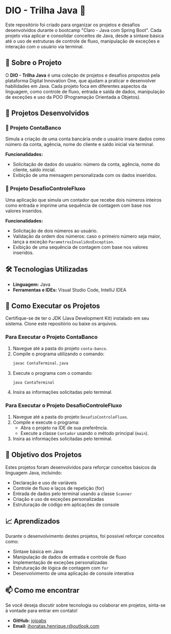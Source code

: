 
# DIO - Trilha Java 🚀
Este repositório foi criado para organizar os projetos e desafios desenvolvidos durante o bootcamp "Claro - Java com Spring Boot". Cada projeto visa aplicar e consolidar conceitos de Java, desde a sintaxe básica até o uso de estruturas de controle de fluxo, manipulação de exceções e interação com o usuário via terminal.

## 📜 Sobre o Projeto
O **DIO - Trilha Java** é uma coleção de projetos e desafios propostos pela plataforma Digital Innovation One, que ajudam a praticar e desenvolver habilidades em Java. Cada projeto foca em diferentes aspectos da linguagem, como controle de fluxo, entrada e saída de dados, manipulação de exceções e uso da POO (Programação Orientada a Objetos).

## 📂 Projetos Desenvolvidos

### 🏦 Projeto ContaBanco
Simula a criação de uma conta bancária onde o usuário insere dados como número da conta, agência, nome do cliente e saldo inicial via terminal.

**Funcionalidades:**
- Solicitação de dados do usuário: número da conta, agência, nome do cliente, saldo inicial.
- Exibição de uma mensagem personalizada com os dados inseridos.

### 🔄 Projeto DesafioControleFluxo
Uma aplicação que simula um contador que recebe dois números inteiros como entrada e imprime uma sequência de contagem com base nos valores inseridos.

**Funcionalidades:**
- Solicitação de dois números ao usuário.
- Validação da ordem dos números: caso o primeiro número seja maior, lança a exceção `ParametrosInvalidosException`.
- Exibição de uma sequência de contagem com base nos valores inseridos.

## 🛠 Tecnologias Utilizadas
- **Linguagem:** Java
- **Ferramentas e IDEs:** Visual Studio Code, IntelliJ IDEA

## 🚀 Como Executar os Projetos

Certifique-se de ter o JDK (Java Development Kit) instalado em seu sistema.
Clone este repositório ou baixe os arquivos.

### Para Executar o Projeto ContaBanco
1. Navegue até a pasta do projeto `conta-banco`.
2. Compile o programa utilizando o comando:
   ```bash
   javac ContaTerminal.java
   ```
3. Execute o programa com o comando:
   ```bash
   java ContaTerminal
   ```
4. Insira as informações solicitadas pelo terminal.

### Para Executar o Projeto DesafioControleFluxo
1. Navegue até a pasta do projeto `DesafioControleFluxo`.
2. Compile e execute o programa:
    - Abra o projeto na IDE de sua preferência.
    - Execute a classe `Contador` usando o método principal (`main`).
3. Insira as informações solicitadas pelo terminal.

## 🎯 Objetivo dos Projetos
Estes projetos foram desenvolvidos para reforçar conceitos básicos da linguagem Java, incluindo:

- Declaração e uso de variáveis
- Controle de fluxo e laços de repetição (for)
- Entrada de dados pelo terminal usando a classe `Scanner`
- Criação e uso de exceções personalizadas
- Estruturação de código em aplicações de console

## 📈 Aprendizados
Durante o desenvolvimento destes projetos, foi possível reforçar conceitos como:

- Sintaxe básica em Java
- Manipulação de dados de entrada e controle de fluxo
- Implementação de exceções personalizadas
- Estruturação de lógica de contagem com `for`
- Desenvolvimento de uma aplicação de console interativa

## 📫 Como me encontrar
Se você deseja discutir sobre tecnologia ou colaborar em projetos, sinta-se à vontade para entrar em contato!

- **GitHub:** [jojoabs](https://github.com/jojoabs)
- **Email:** jhonatas.henrique.r@outlook.com
